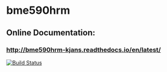 # bme590hrm
## Online Documentation:
### http://bme590hrm-kjans.readthedocs.io/en/latest/


[![Build Status](https://travis-ci.org/kjans123/bme590hrm.svg?branch=master)](https://travis-ci.org/kjans123/bme590hrm)

